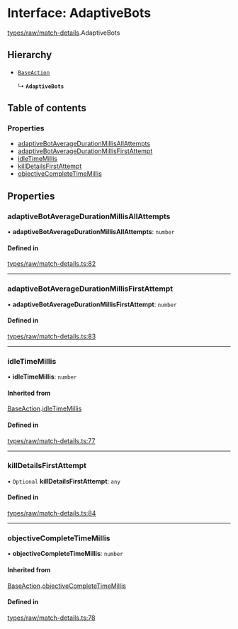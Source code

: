 # Interface: AdaptiveBots

[types/raw/match-details](../modules/types_raw_match_details.md).AdaptiveBots

## Hierarchy

- [`BaseAction`](types_raw_match_details.BaseAction.md)

  ↳ **`AdaptiveBots`**

## Table of contents

### Properties

- [adaptiveBotAverageDurationMillisAllAttempts](types_raw_match_details.AdaptiveBots.md#adaptivebotaveragedurationmillisallattempts)
- [adaptiveBotAverageDurationMillisFirstAttempt](types_raw_match_details.AdaptiveBots.md#adaptivebotaveragedurationmillisfirstattempt)
- [idleTimeMillis](types_raw_match_details.AdaptiveBots.md#idletimemillis)
- [killDetailsFirstAttempt](types_raw_match_details.AdaptiveBots.md#killdetailsfirstattempt)
- [objectiveCompleteTimeMillis](types_raw_match_details.AdaptiveBots.md#objectivecompletetimemillis)

## Properties

### adaptiveBotAverageDurationMillisAllAttempts

• **adaptiveBotAverageDurationMillisAllAttempts**: `number`

#### Defined in

[types/raw/match-details.ts:82](https://github.com/jameslinimk/unofficial-valorant-api/blob/fe67431/package/src/types/raw/match-details.ts#L82)

___

### adaptiveBotAverageDurationMillisFirstAttempt

• **adaptiveBotAverageDurationMillisFirstAttempt**: `number`

#### Defined in

[types/raw/match-details.ts:83](https://github.com/jameslinimk/unofficial-valorant-api/blob/fe67431/package/src/types/raw/match-details.ts#L83)

___

### idleTimeMillis

• **idleTimeMillis**: `number`

#### Inherited from

[BaseAction](types_raw_match_details.BaseAction.md).[idleTimeMillis](types_raw_match_details.BaseAction.md#idletimemillis)

#### Defined in

[types/raw/match-details.ts:77](https://github.com/jameslinimk/unofficial-valorant-api/blob/fe67431/package/src/types/raw/match-details.ts#L77)

___

### killDetailsFirstAttempt

• `Optional` **killDetailsFirstAttempt**: `any`

#### Defined in

[types/raw/match-details.ts:84](https://github.com/jameslinimk/unofficial-valorant-api/blob/fe67431/package/src/types/raw/match-details.ts#L84)

___

### objectiveCompleteTimeMillis

• **objectiveCompleteTimeMillis**: `number`

#### Inherited from

[BaseAction](types_raw_match_details.BaseAction.md).[objectiveCompleteTimeMillis](types_raw_match_details.BaseAction.md#objectivecompletetimemillis)

#### Defined in

[types/raw/match-details.ts:78](https://github.com/jameslinimk/unofficial-valorant-api/blob/fe67431/package/src/types/raw/match-details.ts#L78)
